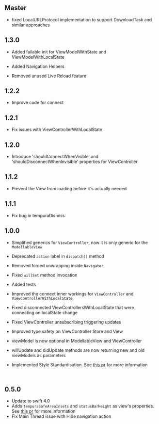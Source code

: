 ## Master

- fixed LocalURLProtocol implementation to support DownloadTask and similar approaches

## 1.3.0

- Added failable init for ViewModelWithState and ViewModelWithLocalState

- Added Navigation Helpers

- Removed unused Live Reload feature

## 1.2.2

- Improve code for connect

## 1.2.1

- Fix issues with ViewControllerWithLocalState

## 1.2.0

- Introduce 'shouldConnectWhenVisible' and 'shouldDisconnectWhenInvisible' properties for ViewController

## 1.1.2

- Prevent the View from loading before it's actually needed

## 1.1.1

- Fix bug in tempuraDismiss

## 1.0.0

* Simplified generics for `ViewController`, now it is only generic for the `ModellableView`

* Deprecated `action` label in `dispatch()` method

* Removed forced unwrapping inside `Navigator`

* Fixed `willSet` method invocation

* Added tests

* Improved the connect inner workings for `ViewController` and `ViewControllerWithLocalState`

* Fixed disconnected ViewControllersWithLocalState that were connecting on localState change

* Fixed ViewController unsubscribing triggering updates

* Improved type safety on ViewController Store and View

* viewModel is now optional in ModellableView and ViewController

* willUpdate and didUpdate methods are now returning new and old viewModels as parameters

* Implemented Style Standardisation. See [this pr](https://github.com/BendingSpoons/tempura-swift/pull/14) for more information

  ​

## 0.5.0

* Update to swift 4.0
* Adds `tempuraSafeAreaInsets` and `statusBarHeight` as view's properties. See [this pr](https://github.com/BendingSpoons/tempura-swift/pull/7) for more information
* Fix Main Thread issue with Hide navigation action
